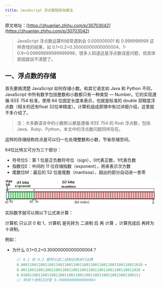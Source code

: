 ```yaml
---
title: JavaScript 浮点数陷阱及解法
---
```


原文地址：[https://zhuanlan.zhihu.com/p/30703042](https://zhuanlan.zhihu.com/p/30703042)

>JavaScript 浮点数运算时经常遇到会 0.000000001 和 0.999999999 这样奇怪的结果，如 0.1+0.2=0.30000000000000004、1-0.9=0.09999999999999998，很多人知道这是浮点数误差问题，但具体原因就说不清楚了。

## 一、浮点数的存储

首先要搞清楚 JavaScript 如何存储小数。和其它语言如 Java 和 Python 不同，JavaScript 中所有数字包括整数和小数都只有一种类型 — Number。它的实现遵循 IEEE 754 标准，使用 64 位固定长度来表示，也就是标准的 double 双精度浮点数（相关的还有float 32位单精度）。计算机组成原理中有过详细介绍，这里就不多介绍了。
>注：大多数语言中的小数默认都是遵循 IEEE 754 的 float 浮点数，包括 Java、Ruby、Python，本文中的浮点数问题同样存在。

这样的存储结构优点是可以归一化处理整数和小数，节省存储空间。

64位比特又可分为三个部分：
* 符号位S：第 1 位是正负数符号位（sign），0代表正数，1代表负数
* 指数位E：中间的 11 位存储指数（exponent），用来表示次方数
* 尾数位M：最后的 52 位是尾数（mantissa），超出的部分自动进一舍零

![](./images/v2-7267a58b29892c3b723e3d6c3f73905a_hd.jpg)

实际数字就可以用以下公式来计算：


计算机 只认识 0 和 1，计算机 是先转为 二进制 后 再 计算 ，计算完成后 再转为 十进制。


例如：

* 为什么 0.1+0.2=0.30000000000000004？

  ```js
    // 0.1 和 0.2 都转化成二进制后再进行运算
	0.00011001100110011001100110011001100110011001100110011010 +
	0.0011001100110011001100110011001100110011001100110011010 =
	0.0100110011001100110011001100110011001100110011001100111
	// 转成十进制正好是 0.30000000000000004
  ```
  
  